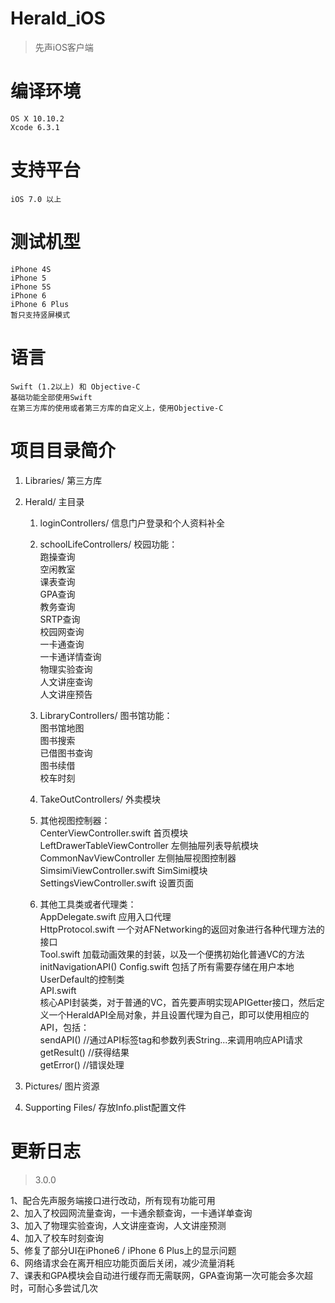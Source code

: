 # Herald_iOS
> 先声iOS客户端

# 编译环境
	OS X 10.10.2
	Xcode 6.3.1

# 支持平台
	iOS 7.0 以上
	
# 测试机型
	iPhone 4S
	iPhone 5
	iPhone 5S
	iPhone 6
	iPhone 6 Plus
	暂只支持竖屏模式

# 语言
	Swift (1.2以上) 和 Objective-C
	基础功能全部使用Swift
	在第三方库的使用或者第三方库的自定义上，使用Objective-C

# 项目目录简介

1. Libraries/ 第三方库
2. Herald/ 主目录
	1. loginControllers/ 信息门户登录和个人资料补全
	
	2. schoolLifeControllers/ 校园功能：  	
	跑操查询  
	空闲教室  
	课表查询  
	GPA查询  
	教务查询  
	SRTP查询  
	校园网查询  
	一卡通查询  
	一卡通详情查询  
	物理实验查询  
	人文讲座查询  
	人文讲座预告  
	
	3. LibraryControllers/ 图书馆功能：  
	图书馆地图  
	图书搜索  
	已借图书查询  
	图书续借  
	校车时刻  
	
	4. TakeOutControllers/ 外卖模块  
	
	5. 其他视图控制器：  
	CenterViewController.swift 首页模块  
	LeftDrawerTableViewController 左侧抽屉列表导航模块  
	CommonNavViewController 左侧抽屉视图控制器  
	SimsimiViewController.swift SimSimi模块  
	SettingsViewController.swift 设置页面 
	 
	6. 其他工具类或者代理类：  
	AppDelegate.swift 应用入口代理  
	HttpProtocol.swift 一个对AFNetworking的返回对象进行各种代理方法的接口    
	Tool.swift 加载动画效果的封装，以及一个便携初始化普通VC的方法initNavigationAPI()
	Config.swift 包括了所有需要存储在用户本地UserDefault的控制类    
	API.swift    
	核心API封装类，对于普通的VC，首先要声明实现APIGetter接口，然后定义一个HeraldAPI全局对象，并且设置代理为自己，即可以使用相应的API，包括：    
	sendAPI()   //通过API标签tag和参数列表String...来调用响应API请求    
	getResult()   //获得结果    
	getError()    //错误处理

3. Pictures/ 图片资源
4. Supporting Files/ 存放Info.plist配置文件

# 更新日志

> 3.0.0

1、配合先声服务端接口进行改动，所有现有功能可用  
2、加入了校园网流量查询，一卡通余额查询，一卡通详单查询  
3、加入了物理实验查询，人文讲座查询，人文讲座预测  
4、加入了校车时刻查询  
5、修复了部分UI在iPhone6 / iPhone 6 Plus上的显示问题  
6、网络请求会在离开相应功能页面后关闭，减少流量消耗  
7、课表和GPA模块会自动进行缓存而无需联网，GPA查询第一次可能会多次超时，可耐心多尝试几次